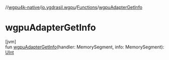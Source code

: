 //[wgpu4k-native](../../../index.md)/[io.ygdrasil.wgpu](../index.md)/[Functions](index.md)/[wgpuAdapterGetInfo](wgpu-adapter-get-info.md)

# wgpuAdapterGetInfo

[jvm]\
fun [wgpuAdapterGetInfo](wgpu-adapter-get-info.md)(handler: MemorySegment, info: MemorySegment): [UInt](https://kotlinlang.org/api/core/kotlin-stdlib/kotlin/-u-int/index.html)